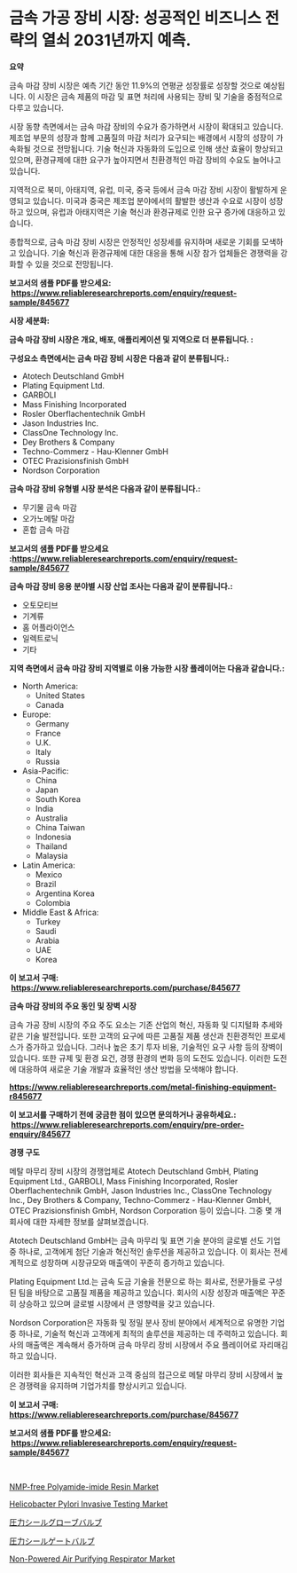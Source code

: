 <p><h1>금속 가공 장비 시장: 성공적인 비즈니스 전략의 열쇠 2031년까지 예측.</h1></p><p><strong>요약</strong></p>
<p><p>금속 마감 장비 시장은 예측 기간 동안 11.9%의 연평균 성장률로 성장할 것으로 예상됩니다. 이 시장은 금속 제품의 마감 및 표면 처리에 사용되는 장비 및 기술을 중점적으로 다루고 있습니다.</p><p>시장 동향 측면에서는 금속 마감 장비의 수요가 증가하면서 시장이 확대되고 있습니다. 제조업 부문의 성장과 함께 고품질의 마감 처리가 요구되는 배경에서 시장의 성장이 가속화될 것으로 전망됩니다. 기술 혁신과 자동화의 도입으로 인해 생산 효율이 향상되고 있으며, 환경규제에 대한 요구가 높아지면서 친환경적인 마감 장비의 수요도 늘어나고 있습니다.</p><p>지역적으로 북미, 아태지역, 유럽, 미국, 중국 등에서 금속 마감 장비 시장이 활발하게 운영되고 있습니다. 미국과 중국은 제조업 분야에서의 활발한 생산과 수요로 시장이 성장하고 있으며, 유럽과 아태지역은 기술 혁신과 환경규제로 인한 요구 증가에 대응하고 있습니다.</p><p>종합적으로, 금속 마감 장비 시장은 안정적인 성장세를 유지하며 새로운 기회를 모색하고 있습니다. 기술 혁신과 환경규제에 대한 대응을 통해 시장 참가 업체들은 경쟁력을 강화할 수 있을 것으로 전망됩니다.</p></p>
<p><strong>보고서의 샘플 PDF를 받으세요: &nbsp;<a href="https://www.reliableresearchreports.com/enquiry/request-sample/845677">https://www.reliableresearchreports.com/enquiry/request-sample/845677</a></strong></p>
<p><strong>시장 세분화:</strong></p>
<p><strong> 금속 마감 장비 시장은 개요, 배포, 애플리케이션 및 지역으로 더 분류됩니다. :</strong></p>
<p><strong>구성요소 측면에서는 금속 마감 장비 시장은 다음과 같이 분류됩니다.:</strong></p>
<p><ul><li>Atotech Deutschland GmbH</li><li>Plating Equipment Ltd.</li><li>GARBOLI</li><li>Mass Finishing Incorporated</li><li>Rosler Oberflachentechnik GmbH</li><li>Jason Industries Inc.</li><li>ClassOne Technology Inc.</li><li>Dey Brothers & Company</li><li>Techno-Commerz - Hau-Klenner GmbH</li><li>OTEC Prazisionsfinish GmbH</li><li>Nordson Corporation</li></ul></p>
<p><strong> 금속 마감 장비 유형별 시장 분석은 다음과 같이 분류됩니다.:</strong></p>
<p><ul><li>무기물 금속 마감</li><li>오가노메탈 마감</li><li>혼합 금속 마감</li></ul></p>
<p><strong>보고서의 샘플 PDF를 받으세요 :<a href="https://www.reliableresearchreports.com/enquiry/request-sample/845677">https://www.reliableresearchreports.com/enquiry/request-sample/845677</a></strong></p>
<p><strong> 금속 마감 장비 응용 분야별 시장 산업 조사는 다음과 같이 분류됩니다.:</strong></p>
<p><ul><li>오토모티브</li><li>기계류</li><li>홈 어플라이언스</li><li>일렉트로닉</li><li>기타</li></ul></p>
<p><strong>지역 측면에서 금속 마감 장비 지역별로 이용 가능한 시장 플레이어는 다음과 같습니다.:</strong></p>
<p><ul>
    <li>
        North America:
        <ul>
            <li>United States</li>
            <li>Canada</li>
        </ul>
    </li>
    <li>
        Europe:
        <ul>
            <li>Germany</li>
            <li>France</li>
            <li>U.K.</li>
            <li>Italy</li>
            <li>Russia</li>
        </ul>
    </li>
    <li>
        Asia-Pacific:
        <ul>
            <li>China</li>
            <li>Japan</li>
            <li>South Korea</li>
            <li>India</li>
            <li>Australia</li>
            <li>China Taiwan</li>
            <li>Indonesia</li>
            <li>Thailand</li>
            <li>Malaysia</li>
        </ul>
    </li>
    <li>
        Latin America:
        <ul>
            <li>Mexico</li>
            <li>Brazil</li>
            <li>Argentina Korea</li>
            <li>Colombia</li>
        </ul>
    </li>
    <li>
        Middle East & Africa:
        <ul>
            <li>Turkey</li>
            <li>Saudi</li>
            <li>Arabia</li>
            <li>UAE</li>
            <li>Korea</li>
        </ul>
    </li>
    </ul></p>
<p><strong>이 보고서 구매: &nbsp;<a href="https://www.reliableresearchreports.com/purchase/845677">https://www.reliableresearchreports.com/purchase/845677</a></strong></p>
<p><strong>금속 마감 장비의 주요 동인 및 장벽 시장</strong></p>
<p><p>금속 가공 장비 시장의 주요 주도 요소는 기존 산업의 혁신, 자동화 및 디지털화 추세와 같은 기술 발전입니다. 또한 고객의 요구에 따른 고품질 제품 생산과 친환경적인 프로세스가 증가하고 있습니다. 그러나 높은 초기 투자 비용, 기술적인 요구 사항 등의 장벽이 있습니다. 또한 규제 및 환경 요건, 경쟁 환경의 변화 등의 도전도 있습니다. 이러한 도전에 대응하여 새로운 기술 개발과 효율적인 생산 방법을 모색해야 합니다.</p></p>
<p><strong><a href="https://www.reliableresearchreports.com/metal-finishing-equipment-r845677">https://www.reliableresearchreports.com/metal-finishing-equipment-r845677</a></strong></p>
<p><strong>이 보고서를 구매하기 전에 궁금한 점이 있으면 문의하거나 공유하세요.: &nbsp;<a href="https://www.reliableresearchreports.com/enquiry/pre-order-enquiry/845677">https://www.reliableresearchreports.com/enquiry/pre-order-enquiry/845677</a></strong></p>
<p><strong>경쟁 구도</strong></p>
<p><p>메탈 마무리 장비 시장의 경쟁업체로 Atotech Deutschland GmbH, Plating Equipment Ltd., GARBOLI, Mass Finishing Incorporated, Rosler Oberflachentechnik GmbH, Jason Industries Inc., ClassOne Technology Inc., Dey Brothers & Company, Techno-Commerz - Hau-Klenner GmbH, OTEC Prazisionsfinish GmbH, Nordson Corporation 등이 있습니다. 그중 몇 개 회사에 대한 자세한 정보를 살펴보겠습니다.</p><p>Atotech Deutschland GmbH는 금속 마무리 및 표면 기술 분야의 글로벌 선도 기업 중 하나로, 고객에게 첨단 기술과 혁신적인 솔루션을 제공하고 있습니다. 이 회사는 전세계적으로 성장하며 시장규모와 매출액이 꾸준히 증가하고 있습니다.</p><p>Plating Equipment Ltd.는 금속 도금 기술을 전문으로 하는 회사로, 전문가들로 구성된 팀을 바탕으로 고품질 제품을 제공하고 있습니다. 회사의 시장 성장과 매출액은 꾸준히 상승하고 있으며 글로벌 시장에서 큰 영향력을 갖고 있습니다.</p><p>Nordson Corporation은 자동화 및 정밀 분사 장비 분야에서 세계적으로 유명한 기업 중 하나로, 기술적 혁신과 고객에게 최적의 솔루션을 제공하는 데 주력하고 있습니다. 회사의 매출액은 계속해서 증가하며 금속 마무리 장비 시장에서 주요 플레이어로 자리매김하고 있습니다.</p><p>이러한 회사들은 지속적인 혁신과 고객 중심의 접근으로 메탈 마무리 장비 시장에서 높은 경쟁력을 유지하며 기업가치를 향상시키고 있습니다.</p></p>
<p><strong>이 보고서 구매: &nbsp; <a href="https://www.reliableresearchreports.com/purchase/845677">https://www.reliableresearchreports.com/purchase/845677</a></strong></p>
<p><strong>보고서의 샘플 PDF를 받으세요: &nbsp;<a href="https://www.reliableresearchreports.com/enquiry/request-sample/845677">https://www.reliableresearchreports.com/enquiry/request-sample/845677</a></strong><strong></strong></p>
<p>&nbsp;</p>
<p><p><a href="https://issuu.com/reportprime-2/docs/nmp-free-polyamide-imide-resin-market-size-2030.pp">NMP-free Polyamide-imide Resin Market</a></p><p><a href="https://github.com/julyju69/Market-Research-Report-List-3/blob/main/helicobacter-pylori-invasive-testing-market.md">Helicobacter Pylori Invasive Testing Market</a></p><p><a href="https://github.com/CloydAbbott2023/Market-Research-Report-List-1/blob/main/636788551573.md">圧力シールグローブバルブ</a></p><p><a href="https://github.com/Fatimaklein1/Market-Research-Report-List-1/blob/main/237946051574.md">圧力シールゲートバルブ</a></p><p><a href="https://github.com/nathandecarvalho/Market-Research-Report-List-3/blob/main/non-powered-air-purifying-respirator-market.md">Non-Powered Air Purifying Respirator Market</a></p></p>